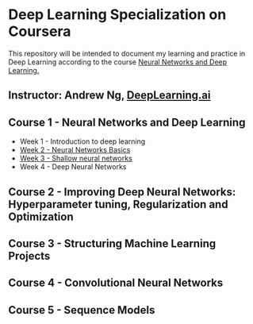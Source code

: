 # **Deep Learning Specialization on Coursera**

This repository will be intended to document my learning and practice in Deep Learning according to the course [Neural Networks and Deep Learning.](https://www.coursera.org/learn/neural-networks-deep-learning)

Instructor: Andrew Ng, [DeepLearning.ai](https://www.deeplearning.ai/deep-learning-specialization/)
---

## **Course 1 - Neural Networks and Deep Learning**

* Week 1 - Introduction to deep learning
* [Week 2 - Neural Networks Basics](https://github.com/beatrizmaiads/Deep-learning-journey/blob/master/Neural%20Networks%20and%20Deep%20Learning/Week1%20-%20Intoduction%20to%20deep%20learning/Logistic_Regression_with_a_Neural_Network_mindset_v6a.ipynb)
* [Week 3 - Shallow neural networks](https://github.com/beatrizmaiads/Deep-learning-journey/blob/master/Neural%20Networks%20and%20Deep%20Learning/Week1%20-%20Intoduction%20to%20deep%20learning/Planar_data_classification_with_onehidden_layer_v6c.ipynb)
* Week 4 - Deep Neural Networks

## **Course 2 - Improving Deep Neural Networks: Hyperparameter tuning, Regularization and Optimization**

## **Course 3 - Structuring Machine Learning Projects**

## **Course 4 - Convolutional Neural Networks**

## **Course 5 - Sequence Models**
